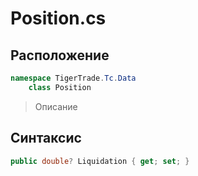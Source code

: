 
# Position.cs
## Расположение
```csharp
namespace TigerTrade.Tc.Data  
    class Position
```

> Описание

## Синтаксис
```csharp
public double? Liquidation { get; set; }
```
